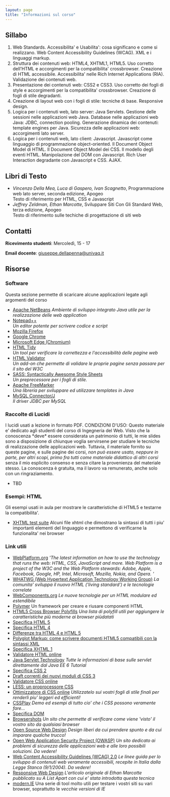 ```yaml
---
layout: page
title: "Informazioni sul corso"
---
```


## Sillabo

1. Web Standards. Accessibilita' e Usabilita': cosa significano e come si realizzano. Web Content Accessibility Guidelines (WCAG). XML e i linguaggi markup.
2. Struttura dei contenuti web: HTML4, XHTML1, HTML5. Uso corretto dell'HTML e accorgimenti per la compatibilita' crossbrowser. Creazione di HTML accessibile. Accessibilita' nelle Rich Internet Applications (RIA). Validazione dei contenuti web.
3. Presentazione dei contenuti web: CSS2 e CSS3. Uso corretto dei fogli di style e accorgimenti per la compatibilita' crossbrowser. Creazione di fogli di stile degradanti.
4. Creazione di layout web con i fogli di stile: tecniche di base. Responsive design.
5. Logica per i contenuti web, lato server: Java Servlets. Gestione delle sessioni nelle applicazioni web Java. Database nelle applicazioni web Java: JDBC, connection pooling. Generazione dinamica dei contenuti: template engines per Java. Sicurezza delle applicazioni web: accorgimenti lato server.
6. Logica per i contenuti web, lato client: Javascript. Javascript come linguaggio di programmazione object-oriented. Il Document Object Model di HTML. Il Document Object Model dei CSS. Il modello degli eventi HTML. Manipolazione del DOM con Javascript. Rich User Interaction degradante con Javascript e CSS. AJAX.

## Libri di Testo

* *Vincenzo Della Mea, Luca di Gaspero, Ivan Scagnetto*, Programmazione web lato server, seconda edizione, Apogeo  
  Testo di riferimento per HTML, CSS e Javascript
* *Jeffrey Zeldman, Ethan Marcotte*, Sviluppare Siti Con Gli Standard Web, terza edizione, Apogeo  
  Testo di riferimento sulle techiche di progettazione di siti web

## Contatti

**Ricevimento studenti**: Mercoledì, 15 - 17  

**Email docente**: giuseppe.dellapenna@univaq.it

## Risorse

### Software

Questa sezione permette di scaricare alcune applicazioni legate agli argomenti del corso

* [Apache NetBeans](https://netbeans.apache.org/download/)
  *Ambiente di sviluppo integrato Java utile per la realizzazione delle web application*
* [Notepad++](http://notepad-plus.sourceforge.net/)  
  *Un editor potente per scrivere codice e script*
* [Mozilla Firefox](http://www.getfirefox.com/)
* [Google Chrome](http://www.google.com/chrome/)
* [Microsoft Edge (Chromium)](https://www.microsoft.com/en-us/edge)
* [HTML Tidy](http://tidy.sourceforge.net/)  
  *Un tool per verificare la correttezza e l'accessibilità delle pagine web*
* [HTML Validator](http://users.skynet.be/mgueury/mozilla/download.html)  
  *Un add-on che permette di validare le proprie pagine senza passare per il sito del W3C*
* [SASS: Syntactically Awesome Style Sheets](http://sass-lang.com)  
  *Un preprecessore per i fogli di stile.*
* [Apache FreeMarker](https://freemarker.apache.org/)  
  *Una libreria per sviluppare ed utilizzare templates in Java*
* [MySQL Connector/J](http://www.mysql.com/downloads/connector/j/)  
  *Il driver JDBC per MySQL*

### Raccolte di Lucidi

I lucidi usati a lezione in formato PDF.
CONDIZIONI D'USO: Questo materiale e' dedicato agli studenti del corso di Ingegneria del Web. Visto che la conoscenza \*deve\* essere considerata
un patrimonio di tutti, le mie slides sono a disposizione di chiunque voglia servirsene per studiare le tecniche di realizzazione delle applicazioni
web. Tuttavia, il materiale fornito su queste
pagine, e sulle pagine dei corsi, *non può essere usato, neppure in parte, per altri scopi, primo fra tutti come materiale didattico di altri corsi* senza il mio esplicito consenso e senza citare la provenienza del materiale stesso. La conoscenza è gratuita, ma il lavoro va remunerato, anche solo con un ringraziamento.

* TBD

### Esempi: HTML

Gli esempi usati in aula per mostrare le caratteristiche di HTML5 e testarne la compatibilita'.

* [XHTML test suite](https://github.com/WebEngineering-Univaq/HTML_Examples)
  Alcuni file xhtml che dimostrano la sintassi di tutti i piu' importanti elementi del linguaggio e permettono di verificarne la funzionalita' nei browser

### Link utili

* [WebPlatform.org](http://www.webplatform.org/)
  *'The latest information on how to use the technology that runs the web: HTML, CSS, JavaScript and more. Web Platform is a project of the W3C and the Web Platform stewards: Adobe, Apple, Facebook, Google, HP, Intel, Microsoft, Mozilla, Nokia, and Opera. '*
* [WHATWG (Web Hypertext Application Technology Working Group)](https://whatwg.org/)
  *La comunita' sviluppa il nuovo HTML ('living standard') e le tecnologie correlate*
* [WebComponents.org](http://webcomponents.org/)
  *Le nuove tecnologie per un HTML modulare ed estendibile*
* [Polymer](https://www.polymer-project.org/)
  Un framework per creare e riusare componenti HTML
* [HTML5 Cross Browser Polyfills](https://polyfill.io/)
  *Una lista di polyfill utili per aggiungere le caratteristiche più moderne ai browser piùdatati*
* [Specifica HTML 5](http://www.w3.org/TR/html5/)
* [Specifica HTML 4](http://www.w3.org/TR/html4/)
* [Differenze tra HTML 4 e HTML 5](http://www.w3.org/TR/html5-diff/)
* [Polyglot Markup: come scrivere documenti HTML5 compatibili con la sintassi XML](http://www.w3.org/TR/html-polyglot/)
* [Specifica XHTML 1](http://www.w3.org/TR/xhtml1/)
* [Validatore HTML online](http://validator.w3.org/)
* [Java Servlet Technology](http://download.oracle.com/javaee/6/tutorial/doc/bnafd.html)
  *Tutte le informazioni di base sulle servlet direttamente dal Java EE 6 Tutorial*
* [Specifica CSS 2](http://www.w3.org/TR/CSS21/)
* [Draft correnti dei nuovi moduli di CSS 3](http://www.w3.org/Style/CSS/current-work)
* [Validatore CSS online](http://jigsaw.w3.org/css-validator/)
* [LESS: un proprocessore CSS](http://lesscss.org/)
* [Ottimizzatore di CSS online](http://www.cleancss.com/)
  *Utilizzatelo sui vostri fogli di stile finali per renderli piu' leggeri ed efficienti!*
* [CSSPlay](http://www.cssplay.co.uk/)
  *Demo ed esempi di tutto cio' che i CSS possono veramente fare...*
* [Specifica DOM](http://www.w3.org/DOM/DOMTR)
* [Browsershots](http://browsershots.org/)
  *Un sito che permette di verificare come viene 'visto' il vostro sito da qualsiasi browser*
* [Open Source Web Design](http://www.oswd.org/)
  *Design liberi da cui prendere spunto e da cui imparare qualche trucco!*
* [Open Web Application Security Project (OWASP)](https://www.owasp.org/)
  *Un sito dedicato ai problemi di sicurezza delle applicazioni web e alle loro possibili soluzioni. Da vedere!*
* [Web Content Accessibility Guidelines (WCAG) 2.0](http://www.w3.org/TR/WCAG20/)
  *Le linee guida per lo sviluppo di contenuti web veramente accessibili, recepite in Italia dalla Legge Stanca (9/1/2004). Da vedere!*
* [Responsive Web Design](http://www.alistapart.com/articles/responsive-web-design/)
  *L'articolo originale di Ethan Marcotte pubblicato su A List Apart con cui e' stata introdotta questa tecnica*
* [modern.IE](http://www.modern.ie/)
  Una serie di tool molto utili per testare i vostri siti su vari browser, soprattutto le *vecchie versioni di IE*
